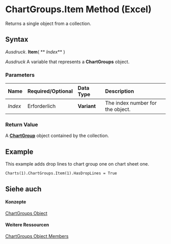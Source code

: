 
# ChartGroups.Item Method (Excel)

Returns a single object from a collection.


## Syntax

 _Ausdruck_. **Item**( ** _Index_** )

 _Ausdruck_ A variable that represents a **ChartGroups** object.


### Parameters



|**Name**|**Required/Optional**|**Data Type**|**Description**|
|:-----|:-----|:-----|:-----|
| _Index_|Erforderlich|**Variant**|The index number for the object.|

### Return Value

A  **[ChartGroup](7eee66c5-04a7-fd86-6e34-4c22ccaf8de0.md)** object contained by the collection.


## Example

This example adds drop lines to chart group one on chart sheet one.


```
Charts(1).ChartGroups.Item(1).HasDropLines = True
```


## Siehe auch


#### Konzepte


[ChartGroups Object](991147bc-bbb5-9f7d-a7c9-55854aa50325.md)
#### Weitere Ressourcen


[ChartGroups Object Members](http://msdn.microsoft.com/library/791550d6-5063-ee3c-3a73-26dc4cb2a360%28Office.15%29.aspx)